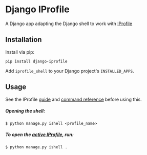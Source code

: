 # Django IProfile

A Django app adapting the Django shell to work with [IProfile](https://github.com/victorfsf/python-iprofile/)


## Installation

Install via pip:

```
pip install django-iprofile
```

Add `iprofile_shell` to your Django project's `INSTALLED_APPS`.

## Usage

See the IProfile [guide](https://github.com/victorfsf/python-iprofile/wiki/) and [command reference](https://github.com/victorfsf/python-iprofile/wiki/Command-Reference/) before using this.

##### Opening the shell:

```
$ python manage.py ishell <profile_name>
```

##### To open the [active IProfile](https://github.com/victorfsf/python-iprofile/wiki#activating-a-profile/), run:

```
$ python manage.py ishell .
```
